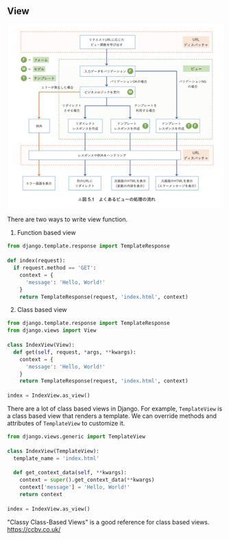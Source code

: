 ## View

![Alt text](image.png)

There are two ways to write view function.

1. Function based view

```python
from django.template.response import TemplateResponse

def index(request):
  if request.method == 'GET':
    context = {
      'message': 'Hello, World!'
    }
    return TemplateResponse(request, 'index.html', context)
```

2. Class based view

```python
from django.template.response import TemplateResponse
from django.views import View

class IndexView(View):
  def get(self, request, *args, **kwargs):
    context = {
      'message': 'Hello, World!'
    }
    return TemplateResponse(request, 'index.html', context)

index = IndexView.as_view()
```

There are a lot of class based views in Django. For example, `TemplateView` is a class based view that renders a template. We can override methods and attributes of `TemplateView` to customize it.

```python
from django.views.generic import TemplateView

class IndexView(TemplateView):
  template_name = 'index.html'

  def get_context_data(self, **kwargs):
    context = super().get_context_data(**kwargs)
    context['message'] = 'Hello, World!'
    return context

index = IndexView.as_view()
```

"Classy Class-Based Views" is a good reference for class based views.
https://ccbv.co.uk/
